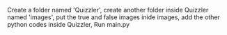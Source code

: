 Create a folder named 'Quizzler',
create another folder inside Quizzler named 'images',
put the true and false images inide images,
add the other python codes inside Quizzler,
Run main.py
